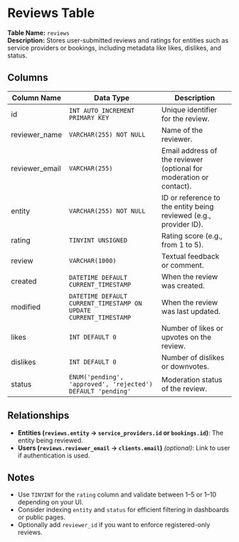 # Reviews Table

**Table Name:** `reviews`  
**Description:** Stores user-submitted reviews and ratings for entities such as service providers or bookings, including metadata like likes, dislikes, and status.

## Columns

| Column Name    | Data Type                                                        | Description                                                         |
| -------------- | ---------------------------------------------------------------- | ------------------------------------------------------------------- |
| id             | `INT AUTO_INCREMENT PRIMARY KEY`                                 | Unique identifier for the review.                                   |
| reviewer_name  | `VARCHAR(255) NOT NULL`                                          | Name of the reviewer.                                               |
| reviewer_email | `VARCHAR(255)`                                                   | Email address of the reviewer (optional for moderation or contact). |
| entity         | `VARCHAR(255) NOT NULL`                                          | ID or reference to the entity being reviewed (e.g., provider ID).   |
| rating         | `TINYINT UNSIGNED`                                               | Rating score (e.g., from 1 to 5).                                   |
| review         | `VARCHAR(1000)`                                                  | Textual feedback or comment.                                        |
| created        | `DATETIME DEFAULT CURRENT_TIMESTAMP`                             | When the review was created.                                        |
| modified       | `DATETIME DEFAULT CURRENT_TIMESTAMP ON UPDATE CURRENT_TIMESTAMP` | When the review was last updated.                                   |
| likes          | `INT DEFAULT 0`                                                  | Number of likes or upvotes on the review.                           |
| dislikes       | `INT DEFAULT 0`                                                  | Number of dislikes or downvotes.                                    |
| status         | `ENUM('pending', 'approved', 'rejected') DEFAULT 'pending'`      | Moderation status of the review.                                    |

## Relationships

- **Entities (`reviews.entity` → `service_providers.id` or `bookings.id`)**: The entity being reviewed.
- **Users (`reviews.reviewer_email` → `clients.email`)** _(optional)_: Link to user if authentication is used.

## Notes

- Use `TINYINT` for the `rating` column and validate between 1–5 or 1–10 depending on your UI.
- Consider indexing `entity` and `status` for efficient filtering in dashboards or public pages.
- Optionally add `reviewer_id` if you want to enforce registered-only reviews.
